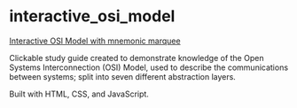 # interactive_osi_model
 [Interactive OSI Model with mnemonic marquee](https://amandapennell.github.io/interactive_osi_model/)

Clickable study guide created to demonstrate knowledge of the Open Systems Interconnection (OSI) Model, used to describe the communications between systems; split into seven different abstraction layers. 

Built with HTML, CSS, and JavaScript.